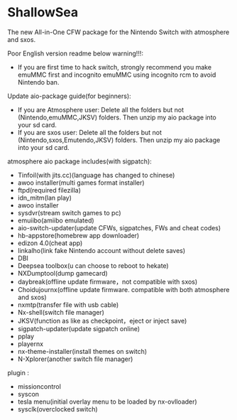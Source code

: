 # ShallowSea
The new All-in-One CFW package for the Nintendo Switch with atmosphere and sxos.

Poor English version readme below
warning!!!: 
* If you are first time to hack switch, strongly recommend you make emuMMC first and incognito emuMMC using incognito rcm to avoid Nintendo ban.

Update aio-package guide(for beginners):
* If you are Atmosphere user: Delete all the folders but not (Nintendo,emuMMC,JKSV) folders. Then unzip my aio package into your sd card.
* If you are sxos user: Delete all the folders but not (Nintendo,sxos,Emutendo,JKSV) folders. Then unzip my aio package into your sd card.

atmosphere aio package includes(with sigpatch):
* Tinfoil(with jits.cc)(language has changed to chinese)
* awoo installer(multi games format installer)
* ftpd(required filezilla)
* idn_mitm(lan play)
* awoo installer
* sysdvr(stream switch games to pc)
* emuiibo(amiibo emulated)
* aio-switch-updater(update CFWs, sigpatches, FWs and cheat codes)
* hb-appstore(homebrew app downloader)
* edizon 4.0(cheat app)
* linkalho(link fake Nintendo account without delete saves)
* DBI
* Deepsea toolbox(u can choose to reboot to hekate)
* NXDumptool(dump gamecard)
* daybreak(offline update firmware，not compatible with sxos)
* Choidujournx(offline update firmware. compatible with both atmosphere and sxos)
* nxmtp(transfer file with usb cable)
* Nx-shell(switch file manager)
* JKSV(function as like as checkpoint，eject or inject save)
* sigpatch-updater(update sigpatch online)
* pplay
* playernx
* nx-theme-installer(install themes on switch)
* N-Xplorer(another switch file manager)

plugin : 
* missioncontrol
* syscon
* tesla menu(initial overlay menu to be loaded by nx-ovlloader)
* sysclk(overclocked switch)
